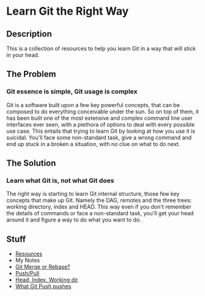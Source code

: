 # Learn Git the Right Way

## Description
This is a collection of resources to help you learn Git in a way that will stick
in your head.

## The Problem
### Git essence is simple, Git usage is complex
Git is a software built upon a few key powerful concepts, that can be composed to
do everything conceivable under the sun. So on top of them, it has been built
one of the most extensive and complex command line user interfaces ever seen,
with a plethora of options to deal with every possible use case. This entails
that trying to learn Git by looking at how you use it is suicidal. You'll face
some non-standard task, give a wrong command and end up stuck in a broken a situation, with no clue on what to do next.


## The Solution
### Learn what Git is, not what Git does
The right way is starting to learn Git internal structure, those few key
concepts that make up Git. Namely the DAG, remotes and the three trees: working
directory, index and HEAD. This way even if you don't remember the details of
commands or face a non-standard task, you'll get your head around it and figure
a way to do what you want to do.

## Stuff
* [Resources](Resources.md)
* My Notes
 * [Git Merge or Rebase?](notes/Merge_or_rebase.md)
 * [Push/Pull](notes/Push_pull.md)
 * [Head, Index, Working dir](notes/Head_index_working_dir.md)
 * [What Git Push pushes](notes/What_git_push_pushes.md)
